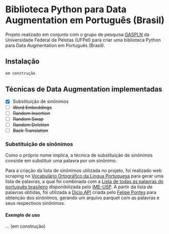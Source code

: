 # Biblioteca Python para Data Augmentation em Português (Brasil)

Projeto realizado em conjunto com o grupo de pesquisa [GASPLN](https://wp.ufpel.edu.br/gaspln/) da Universidade Federal de Pelotas (UFPel) para criar uma biblioteca Python para Data Augmentation em Português (Brasil).

## Instalação

```bash
em construção
```
## Técnicas de Data Augmentation implementadas

- [x] Substituição de sinônimos
- [ ] <s>Word Embeddings</s>
- [ ] <s>Random Insertion</s>
- [ ] <s>Random Swap</s>
- [ ] <s>Random Deletion</s>
- [ ] <s>Back Translation</s>

### Substituição de sinônimos

Como o próprio nome implica, a técnica de substituição de sinônimos consiste em substituir uma palavra por um sinônimo.

Para a criação da lista de sinônimos utilizada no projeto, foi realizado web scraping no [Vocabulário Ortográfico da Língua Portuguesa](https://voc.cplp.org/index.php?action=vonbr) para gerar uma lista de palavras, a qual foi combinada com a [Lista de todas as palavras do português brasileiro](https://www.ime.usp.br/~pf/dicios/) disponibilizada pelo [IME-USP](https://www.ime.usp.br/). A partir da lista de palavras obtidas, foi utilizada a [Dicio API](https://github.com/felipemfp/dicio) criada pelo [Felipe Pontes](https://github.com/felipemfp) para obtenção dos sinônimos, gerando um arquivo parquet com as palavras e seus respectivos sinônimos.

#### Exemplo de uso

... (em construção)